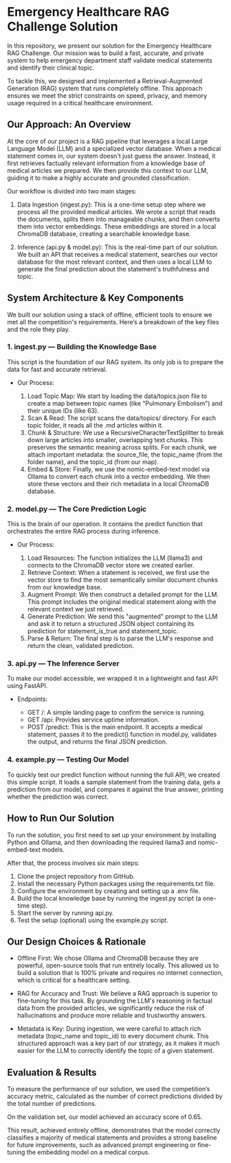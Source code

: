 # Emergency Healthcare RAG Challenge Solution

In this repository, we present our solution for the Emergency Healthcare RAG Challenge. Our mission was to build a fast, accurate, and private system to help emergency department staff validate medical statements and identify their clinical topic.

To tackle this, we designed and implemented a Retrieval-Augmented Generation (RAG) system that runs completely offline. This approach ensures we meet the strict constraints on speed, privacy, and memory usage required in a critical healthcare environment.

## Our Approach: An Overview

At the core of our project is a RAG pipeline that leverages a local Large Language Model (LLM) and a specialized vector database. When a medical statement comes in, our system doesn't just guess the answer. Instead, it first retrieves factually relevant information from a knowledge base of medical articles we prepared. We then provide this context to our LLM, guiding it to make a highly accurate and grounded classification.

Our workflow is divided into two main stages:

1. Data Ingestion (ingest.py): This is a one-time setup step where we process all the provided medical articles. We wrote a script that reads the documents, splits them into manageable chunks, and then converts them into vector embeddings. These embeddings are stored in a local ChromaDB database, creating a searchable knowledge base.

2. Inference (api.py & model.py): This is the real-time part of our solution. We built an API that receives a medical statement, searches our vector database for the most relevant context, and then uses a local LLM to generate the final prediction about the statement's truthfulness and topic.
 
## System Architecture & Key Components

We built our solution using a stack of offline, efficient tools to ensure we met all the competition's requirements. Here’s a breakdown of the key files and the role they play.

### 1. ingest.py — Building the Knowledge Base
This script is the foundation of our RAG system. Its only job is to prepare the data for fast and accurate retrieval.

- Our Process:

    1. Load Topic Map: We start by loading the data/topics.json file to create a map between   topic names (like "Pulmonary Embolism") and their unique IDs (like 63).
    2. Scan & Read: The script scans the data/topics/ directory. For each topic folder, it reads all the .md articles within it.
    3. Chunk & Structure: We use a RecursiveCharacterTextSplitter to break down large articles into smaller, overlapping text chunks. This preserves the semantic meaning across splits. For each chunk, we attach important metadata: the source_file, the topic_name (from the folder name), and the topic_id (from our map).
    4. Embed & Store: Finally, we use the nomic-embed-text model via Ollama to convert each chunk into a vector embedding. We then store these vectors and their rich metadata in a local ChromaDB database.

### 2. model.py — The Core Prediction Logic

This is the brain of our operation. It contains the predict function that orchestrates the entire RAG process during inference.

- Our Process:

    1. Load Resources: The function initializes the LLM (llama3) and connects to the ChromaDB vector store we created earlier.
    2. Retrieve Context: When a statement is received, we first use the vector store to find the most semantically similar document chunks from our knowledge base.
    3. Augment Prompt: We then construct a detailed prompt for the LLM. This prompt includes the original medical statement along with the relevant context we just retrieved.
    4. Generate Prediction: We send this "augmented" prompt to the LLM and ask it to return a structured JSON object containing its prediction for statement_is_true and statement_topic.
    5. Parse & Return: The final step is to parse the LLM's response and return the clean, validated prediction.

### 3. api.py — The Inference Server

To make our model accessible, we wrapped it in a lightweight and fast API using FastAPI.

- Endpoints:

    - GET /: A simple landing page to confirm the service is running.
    - GET /api: Provides service uptime information.
    - POST /predict: This is the main endpoint. It accepts a medical statement, passes it to the predict() function in model.py, validates the output, and returns the final JSON prediction.

### 4. example.py — Testing Our Model

To quickly test our predict function without running the full API, we created this simple script. It loads a sample statement from the training data, gets a prediction from our model, and compares it against the true answer, printing whether the prediction was correct.

## How to Run Our Solution

To run the solution, you first need to set up your environment by installing Python and Ollama, and then downloading the required llama3 and nomic-embed-text models.

After that, the process involves six main steps:

1. Clone the project repository from GitHub.
2. Install the necessary Python packages using the requirements.txt file.
3. Configure the environment by creating and setting up a .env file.
4. Build the local knowledge base by running the ingest.py script (a one-time step).
5. Start the server by running api.py.
6. Test the setup (optional) using the example.py script.

## Our Design Choices & Rationale

- Offline First: We chose Ollama and ChromaDB because they are powerful, open-source tools that run entirely locally. This allowed us to build a solution that is 100% private and requires no internet connection, which is critical for a healthcare setting.

- RAG for Accuracy and Trust: We believe a RAG approach is superior to fine-tuning for this task. By grounding the LLM's reasoning in factual data from the provided articles, we significantly reduce the risk of hallucinations and produce more reliable and trustworthy answers.

- Metadata is Key: During ingestion, we were careful to attach rich metadata (topic_name and topic_id) to every document chunk. This structured approach was a key part of our strategy, as it makes it much easier for the LLM to correctly identify the topic of a given statement.

## Evaluation & Results

To measure the performance of our solution, we used the competition’s accuracy metric, calculated as the number of correct predictions divided by the total number of predictions.

On the validation set, our model achieved an accuracy score of 0.65.

This result, achieved entirely offline, demonstrates that the model correctly classifies a majority of medical statements and provides a strong baseline for future improvements, such as advanced prompt engineering or fine-tuning the embedding model on a medical corpus.


